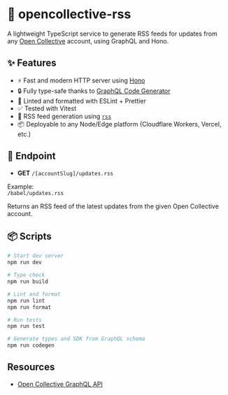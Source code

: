 # 📰 opencollective-rss

A lightweight TypeScript service to generate RSS feeds for updates from any [Open Collective](https://opencollective.com) account, using GraphQL and Hono.

## ✨ Features

- ⚡ Fast and modern HTTP server using [Hono](https://hono.dev)
- 🔒 Fully type-safe thanks to [GraphQL Code Generator](https://www.graphql-code-generator.com/)
- 🧼 Linted and formatted with ESLint + Prettier
- ✅ Tested with Vitest
- 📡 RSS feed generation using [`rss`](https://www.npmjs.com/package/rss)
- 📦 Deployable to any Node/Edge platform (Cloudflare Workers, Vercel, etc.)

## 🧪 Endpoint

- **GET** `/[accountSlug]/updates.rss`

Example:  
`/babel/updates.rss`

Returns an RSS feed of the latest updates from the given Open Collective account.

## 📦 Scripts

```bash
# Start dev server
npm run dev

# Type check
npm run build

# Lint and format
npm run lint
npm run format

# Run tests
npm run test

# Generate types and SDK from GraphQL schema
npm run codegen
```

## Resources

- [Open Collective GraphQL API](https://graphql-docs-v2.opencollective.com/access)

